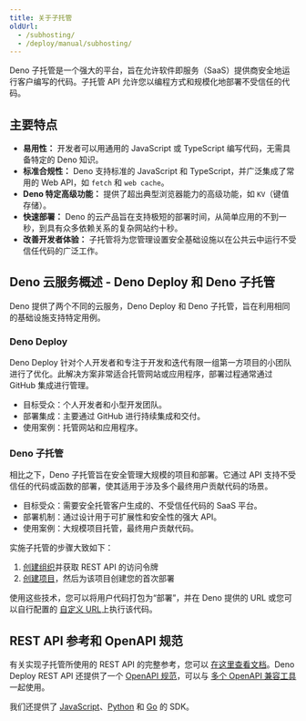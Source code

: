 ```yaml
---
title: 关于子托管
oldUrl:
  - /subhosting/
  - /deploy/manual/subhosting/
---
```


Deno 子托管是一个强大的平台，旨在允许软件即服务（SaaS）提供商安全地运行客户编写的代码。子托管 API 允许您以编程方式和规模化地部署不受信任的代码。

## 主要特点

- **易用性：** 开发者可以用通用的 JavaScript 或 TypeScript 编写代码，无需具备特定的 Deno 知识。
- **标准合规性：** Deno 支持标准的 JavaScript 和 TypeScript，并广泛集成了常用的 Web API，如 `fetch` 和 `web cache`。
- **Deno 特定高级功能：** 提供了超出典型浏览器能力的高级功能，如 `KV`（键值存储）。
- **快速部署：** Deno 的云产品旨在支持极短的部署时间，从简单应用的不到一秒，到具有众多依赖关系的复杂网站约十秒。
- **改善开发者体验：** 子托管将为您管理设置安全基础设施以在公共云中运行不受信任代码的广泛工作。

## Deno 云服务概述 - Deno Deploy 和 Deno 子托管

Deno 提供了两个不同的云服务，Deno Deploy 和 Deno 子托管，旨在利用相同的基础设施支持特定用例。

### Deno Deploy

Deno Deploy 针对个人开发者和专注于开发和迭代有限一组第一方项目的小团队进行了优化。此解决方案非常适合托管网站或应用程序，部署过程通常通过 GitHub 集成进行管理。

- 目标受众：个人开发者和小型开发团队。
- 部署集成：主要通过 GitHub 进行持续集成和交付。
- 使用案例：托管网站和应用程序。

### Deno 子托管

相比之下，Deno 子托管旨在安全管理大规模的项目和部署。它通过 API 支持不受信任的代码或函数的部署，使其适用于涉及多个最终用户贡献代码的场景。

- 目标受众：需要安全托管客户生成的、不受信任代码的 SaaS 平台。
- 部署机制：通过设计用于可扩展性和安全性的强大 API。
- 使用案例：大规模项目托管，最终用户贡献代码。

实施子托管的步骤大致如下：

1. [创建组织](./quick_start.md)并获取 REST API 的访问令牌
1. [创建项目](./planning_your_implementation.md)，然后为该项目创建您的首次部署

使用这些技术，您可以将用户代码打包为“部署”，并在 Deno 提供的 URL 或您可以自行配置的
[自定义 URL](../api/#custom-domains)上执行该代码。

## REST API 参考和 OpenAPI 规范

有关实现子托管所使用的 REST API 的完整参考，您可以
[在这里查看文档](https://apidocs.deno.com)。Deno Deploy REST API 还提供了一个
[OpenAPI 规范](https://api.deno.com/v1/openapi.json)，可以与
[多个 OpenAPI 兼容工具](https://openapi.tools/)一起使用。

我们还提供了 [JavaScript](https://www.npmjs.com/package/subhosting)、[Python](https://pypi.org/project/subhosting/0.0.1a0/) 和 [Go](https://github.com/denoland/subhosting-go) 的 SDK。